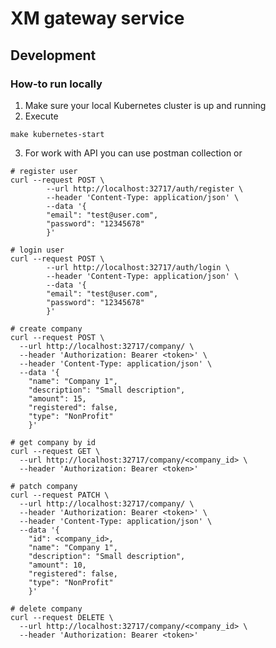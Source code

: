 # XM gateway service
## Development
### How-to run locally
1. Make sure your local Kubernetes cluster is up and running
2. Execute
```shell
make kubernetes-start
```
3. For work with API you can use postman collection or
```shell
# register user
curl --request POST \
        --url http://localhost:32717/auth/register \
        --header 'Content-Type: application/json' \
        --data '{
        "email": "test@user.com",
        "password": "12345678"
        }'
```
```shell
# login user
curl --request POST \
        --url http://localhost:32717/auth/login \
        --header 'Content-Type: application/json' \
        --data '{
        "email": "test@user.com",
        "password": "12345678"
        }'
```
```shell
# create company
curl --request POST \
  --url http://localhost:32717/company/ \
  --header 'Authorization: Bearer <token>' \
  --header 'Content-Type: application/json' \
  --data '{
    "name": "Company 1",
    "description": "Small description",
    "amount": 15,
    "registered": false,
    "type": "NonProfit"
    }'
```
```shell
# get company by id
curl --request GET \
  --url http://localhost:32717/company/<company_id> \
  --header 'Authorization: Bearer <token>'
```
```shell
# patch company
curl --request PATCH \
  --url http://localhost:32717/company/ \
  --header 'Authorization: Bearer <token>' \
  --header 'Content-Type: application/json' \
  --data '{
    "id": <company_id>,
    "name": "Company 1",
    "description": "Small description",
    "amount": 10,
    "registered": false,
    "type": "NonProfit"
    }'
```
```shell
# delete company
curl --request DELETE \
  --url http://localhost:32717/company/<company_id> \
  --header 'Authorization: Bearer <token>'
```
